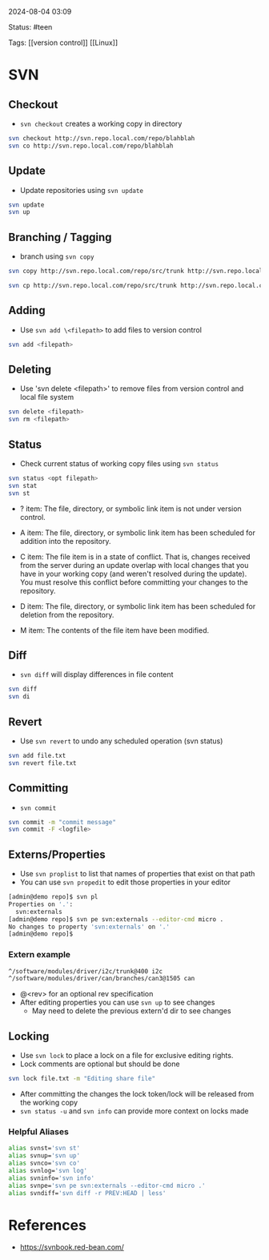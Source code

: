 
2024-08-04 03:09

Status: #teen

Tags: [[version control]] [[Linux]]

# SVN

## Checkout
- `svn checkout` creates a working copy in directory
```bash
svn checkout http://svn.repo.local.com/repo/blahblah
svn co http://svn.repo.local.com/repo/blahblah
```
## Update
- Update repositories using `svn update`
```bash
svn update
svn up
```
## Branching / Tagging
- branch using `svn copy`
```bash
svn copy http://svn.repo.local.com/repo/src/trunk http://svn.repo.local.com/repo/src/branches/<branch-name> -m "<Branch Message>"

svn cp http://svn.repo.local.com/repo/src/trunk http://svn.repo.local.com/repo/src/branches/<branch-name> -m "<Branch Message>"
```
## Adding
- Use `svn add \<filepath>` to add files to version control
```bash
svn add <filepath>
```
## Deleting
- Use 'svn delete \<filepath>' to remove files from version control and local file system
```bash
svn delete <filepath>
svn rm <filepath>
```
## Status
- Check current status of working copy files using `svn status`
```bash
svn status <opt filepath>
svn stat
svn st
```
- ? item:
The file, directory, or symbolic link item is not under version control.

- A item:
The file, directory, or symbolic link item has been scheduled for addition into the repository.

- C item:
The file item is in a state of conflict. That is, changes received from the server during an update overlap with local changes that you have in your working copy (and weren't resolved during the update). You must resolve this conflict before committing your changes to the repository.

- D item:
The file, directory, or symbolic link item has been scheduled for deletion from the repository.

- M item:
The contents of the file item have been modified.
## Diff
- `svn diff` will display differences in file content
```bash
svn diff
svn di
```
## Revert
- Use `svn revert` to undo any scheduled operation (svn status)
```bash
svn add file.txt
svn revert file.txt
```
## Committing
- `svn commit`
```bash
svn commit -m "commit message"
svn commit -F <logfile>
```
## Externs/Properties
- Use `svn proplist` to list that names of properties that exist on that path
- You can use `svn propedit` to edit those properties in your editor
```bash
[admin@demo repo]$ svn pl
Properties on '.':
  svn:externals
[admin@demo repo]$ svn pe svn:externals --editor-cmd micro .
No changes to property 'svn:externals' on '.'
[admin@demo repo]$
```
### Extern example
```bash
^/software/modules/driver/i2c/trunk@400 i2c
^/software/modules/driver/can/branches/can3@1505 can
```
- @\<rev> for an optional rev specification
- After editing properties you can use `svn up` to see changes
	- May need to delete the previous extern'd dir to see changes
## Locking
- Use `svn lock` to place a lock on a file for exclusive editing rights.
- Lock comments are optional but should be done
```bash
svn lock file.txt -m "Editing share file"
```
- After committing the changes the lock token/lock will be released from the working copy
- `svn status -u` and `svn info` can provide more context on locks made
### Helpful Aliases
```bash
alias svnst='svn st'
alias svnup='svn up'
alias svnco='svn co'
alias svnlog='svn log'
alias svninfo='svn info'
alias svnpe='svn pe svn:externals --editor-cmd micro .'
alias svndiff='svn diff -r PREV:HEAD | less'
```
# References
- https://svnbook.red-bean.com/